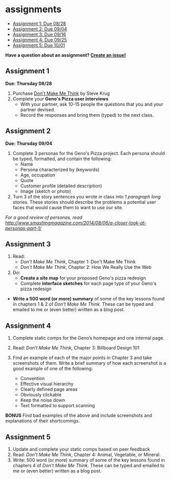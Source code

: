 assignments
===========

- [Assignment 1: Due 08/28](#assignment-1)
- [Assignment 2: Due 09/04](#assignment-2)
- [Assignment 3: Due 09/16](#assignment-3)
- [Assignment 4: Due 09/25](#assignment-4)
- [Assignment 5: Due 10/01](#assignment-5)

**Have a question about an assignment? [Create an issue!](https://github.com/advanced-web-design/assignments/issues)**

## Assignment 1

**Due: Thursday 08/28** 

1. Purchase [Don't Make Me Think](http://www.amazon.com/gp/product/0321965515/) by Steve Krug
2. Complete your **Geno's Pizza user interviews**
	- With your partner, ask 10-15 people the questions that you and your partner devised.
	- Record the responses and bring them (typed) to the next class.

## Assignment 2

**Due: Thursday 09/04**

1. Complete 3 personas for the Geno's Pizza project. Each persona should be typed, formatted, and contain the following:
	- Name
	- Persona characterized by (keywords)
	- Age, occupation
	- Quote
	- Customer profile (detailed description)
	- Image (sketch or photo)
2. Turn 3 of the story sentences you wrote in class into *1 paragraph long* stories. These stories should describe the problems a potential user faces that would cause them to want to use our site.

*For a good review of personas, read http://www.smashingmagazine.com/2014/08/06/a-closer-look-at-personas-part-1/*

## Assignment 3

1. Read:
	- *Don't Make Me Think*, Chapter 1: Don't Make Me Think
	- *Don't Make Me Think*, Chapter 2: How We Really Use the Web
2. Do:
	- **Create a site map** for your proposed Geno's pizza redesign
	- Complete **interface sketches** for each page type of your Geno's pizza redesign
- **Write a 500 word (or more) summary** of some of the key lessons found in chapters 1 & 2 of *Don't Make Me Think.* These can be typed and emailed to me or (even better) written as a blog post.

## Assignment 4

1. Complete static comps for the Geno’s homepage and one internal page.
2. Read: *Don’t Make Me Think*, Chapter 3: Billboard Design 101
3. Find an example of each of the major points in Chapter 3 and take screenshots of them. Write a brief summary of how each screenshot is a good example of one of the following:
			
	- Convention
	- Effective visual hierarchy
	- Clearly defined page areas
	- Obviously clickable
	- Keep the noise down
	- Text formatted to support scanning
	
**BONUS** Find bad examples of the above and include screenshots and explanations of their shortcomings.  

## Assignment 5

1. Update and complete your static comps based on peer feedback
2. Read: *Don't Make Me Think*, Chapter 4: Animal, Vegetable, or Mineral.
3. Write: 500 word (or more) summary of some of the key lessons found in chapters 4 of *Don't Make Me Think.* These can be typed and emailed to me or (even better) written as a blog post.

 
